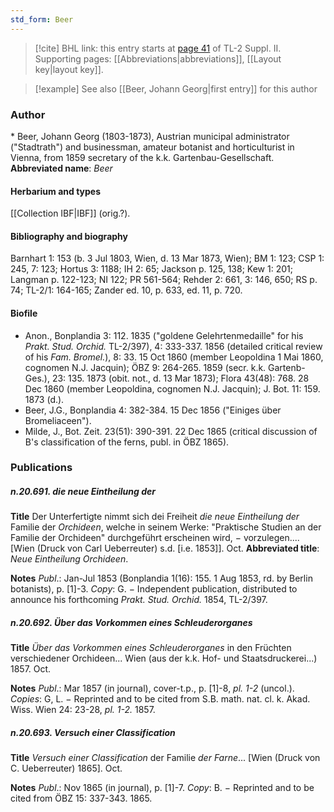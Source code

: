 ```yaml
---
std_form: Beer
---
```


> [!cite] BHL link: this entry starts at [page 41](https://www.biodiversitylibrary.org/page/33265238) of TL-2 Suppl. II.
> Supporting pages: [[Abbreviations|abbreviations]], [[Layout key|layout key]].

> [!example] See also [[Beer, Johann Georg|first entry]] for this author

### Author

\* Beer, Johann Georg (1803-1873), Austrian municipal administrator ("Stadtrath") and businessman, amateur botanist and horticulturist in Vienna, from 1859 secretary of the k.k. Gartenbau-Gesellschaft. 
**Abbreviated name**: *Beer*

#### Herbarium and types

[[Collection IBF|IBF]] (orig.?).

#### Bibliography and biography

Barnhart 1: 153 (b. 3 Jul 1803, Wien, d. 13 Mar 1873, Wien); BM 1: 123; CSP 1: 245, 7: 123; Hortus 3: 1188; IH 2: 65; Jackson p. 125, 138; Kew 1: 201; Langman p. 122-123; NI 122; PR 561-564; Rehder 2: 661, 3: 146, 650; RS p. 74; TL-2/1: 164-165; Zander ed. 10, p. 633, ed. 11, p. 720.

#### Biofile

- Anon., Bonplandia 3: 112. 1835 ("goldene Gelehrtenmedaille" for his *Prakt. Stud. Orchid.* TL-2/397), 4: 333-337. 1856 (detailed critical review of his *Fam. Bromel.*), 8: 33. 15 Oct 1860 (member Leopoldina 1 Mai 1860, cognomen N.J. Jacquin); ÖBZ 9: 264-265. 1859 (secr. k.k. Gartenb-Ges.), 23: 135. 1873 (obit. not., d. 13 Mar 1873); Flora 43(48): 768. 28 Dec 1860 (member Leopoldina, cognomen N.J. Jacquin); J. Bot. 11: 159. 1873 (d.).
- Beer, J.G., Bonplandia 4: 382-384. 15 Dec 1856 ("Einiges über Bromeliaceen").
- Milde, J., Bot. Zeit. 23(51): 390-391. 22 Dec 1865 (critical discussion of B's classification of the ferns, publ. in ÖBZ 1865).

### Publications

##### n.20.691. die neue Eintheilung der

**Title**
Der Unterfertigte nimmt sich dei Freiheit *die neue Eintheilung der* Familie der *Orchideen*, welche in seinem Werke: "Praktische Studien an der Familie der Orchideen" durchgeführt erscheinen wird, − vorzulegen.... \[Wien (Druck von Carl Ueberreuter) s.d. \[i.e. 1853\]\]. Oct.
**Abbreviated title**: *Neue Eintheilung Orchideen*.

**Notes**
*Publ*.: Jan-Jul 1853 (Bonplandia 1(16): 155. 1 Aug 1853, rd. by Berlin botanists), p. \[1\]-3.
*Copy*: G. − Independent publication, distributed to announce his forthcoming *Prakt. Stud. Orchid.* 1854, TL-2/397.

##### n.20.692. Über das Vorkommen eines Schleuderorganes

**Title**
*Über das Vorkommen eines Schleuderorganes* in den Früchten verschiedener Orchideen... Wien (aus der k.k. Hof- und Staatsdruckerei...) 1857. Oct.

**Notes**
*Publ*.: Mar 1857 (in journal), cover-t.p., p. \[1\]-8, *pl. 1-2* (uncol.). *Copies*: G, L. − Reprinted and to be cited from S.B. math. nat. cl. k. Akad. Wiss. Wien 24: 23-28, *pl. 1-2.* 1857.

##### n.20.693. Versuch einer Classification

**Title**
*Versuch einer Classification* der Familie *der Farne*... \[Wien (Druck von C. Ueberreuter) 1865\]. Oct.

**Notes**
*Publ*.: Nov 1865 (in journal), p. \[1\]-7. *Copy*: B. − Reprinted and to be cited from ÖBZ 15: 337-343. 1865.

